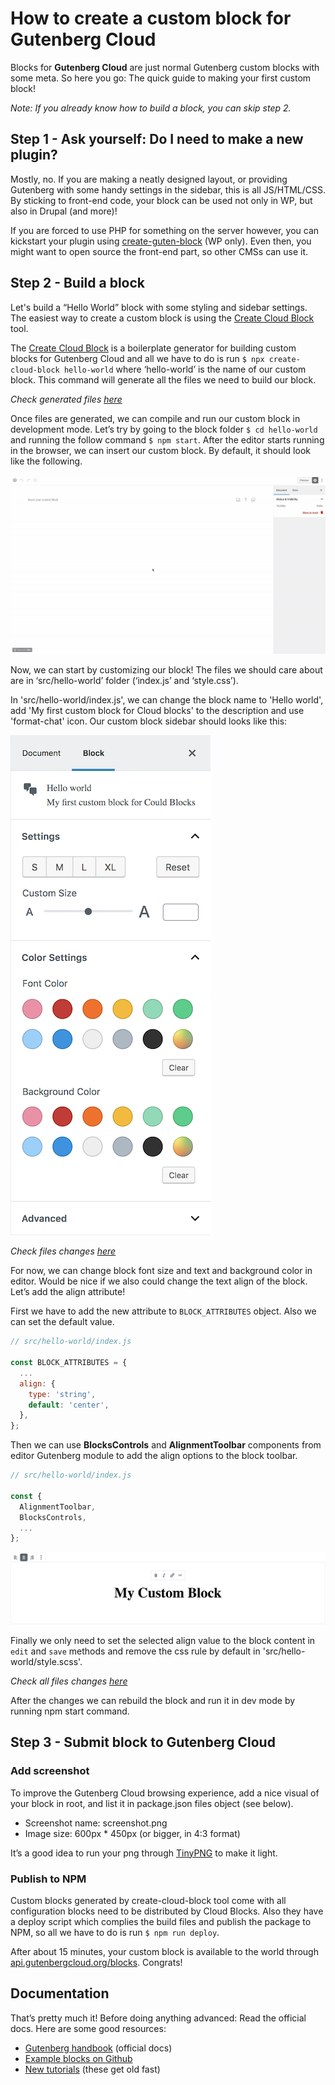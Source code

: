 # How to create a custom block for Gutenberg Cloud

Blocks for **Gutenberg Cloud** are just normal Gutenberg custom blocks with some meta. So here you go: The quick guide to making your first custom block!

*Note: If you already know how to build a block, you can skip step 2.*

## Step 1 - Ask yourself: Do I need to make a new plugin?

Mostly, no. If you are making a neatly designed layout, or providing Gutenberg with some handy settings in the sidebar, this is all JS/HTML/CSS. By sticking to front-end code, your block can be used not only in WP, but also in Drupal (and more)!


If you are forced to use PHP for something on the server however, you can kickstart your plugin using [create-guten-block](https://github.com/ahmadawais/create-guten-block) (WP only). Even then, you  might want to open source the front-end part, so other CMSs can use it.

## Step 2 - Build a block

Let's build a “Hello World” block with some styling and sidebar settings. The easiest way to create a custom block is using the [Create Cloud Block](https://github.com/front/create-cloud-block) tool.

The [Create Cloud Block](https://github.com/front/create-cloud-block) is a boilerplate generator for building custom blocks for Gutenberg Cloud and all we have to do is run `$ npx create-cloud-block hello-world` where ‘hello-world’ is the name of our custom block. This command will generate all the files we need to build our block.

*Check generated files [here](https://github.com/SofiaSousa/hello-world/commit/5091f54683835b73813fb5d84c6a43e17cd32e93)*

Once files are generated, we can compile and run our custom block in development mode. Let’s try by going to the block folder `$ cd hello-world` and running the follow command `$ npm start`. After the editor starts running in the browser, we can insert our custom block. By default, it should look like the following.

![Insert Custom Block](../assets/insert_custom_block.gif?sanitize=true "Insert Custom Block")

Now, we can start by customizing our block! The files we should care about are in ‘src/hello-world’ folder (‘index.js’ and ‘style.css’).

In 'src/hello-world/index.js', we can change the block name to 'Hello world', add 'My first custom block for Cloud blocks' to the description and use 'format-chat' icon. Our custom block sidebar should looks like this:

![Custom Block Sidebar](../assets/custom_block_sidebar.png?sanitize=true "Custom Block Sidebar")

*Check files changes [here](https://github.com/SofiaSousa/hello-world/commit/247c1a05a32e8a9f2624ad01f9fd6efe60d5bc33)*

For now, we can change block font size and text and background color in editor. Would be nice if we also could change the text align of the block. Let’s add the align attribute!

First we have to add the new attribute to `BLOCK_ATTRIBUTES` object. Also we can set the default value.

```js
// src/hello-world/index.js

const BLOCK_ATTRIBUTES = {
  ...
  align: {
    type: 'string',
    default: 'center',
  },
};

```

Then we can use **BlocksControls** and **AlignmentToolbar** components from editor Gutenberg module to add the align options to the block toolbar.

```js
// src/hello-world/index.js

const {
  AlignmentToolbar,
  BlocksControls,
  ...
};

```

![Alignment Toolbar](../assets/alignment_toolbar.png?sanitize=true "Alignment Toolbar")

Finally we only need to set the selected align value to the block content in `edit` and `save` methods and remove the css rule by default in 'src/hello-world/style.scss'.

*Check all files changes [here](https://github.com/SofiaSousa/hello-world/commit/0b8d07d6d6f641f10eea714ce10803957a9020ae)*

After the changes we can rebuild the block and run it in dev mode by running npm start command.

## Step 3 - Submit block to Gutenberg Cloud

### Add screenshot

To improve the Gutenberg Cloud browsing experience, add a nice visual of your block in root, and list it in package.json files object (see below).

- Screenshot name: screenshot.png
- Image size: 600px * 450px (or bigger, in 4:3 format)

It’s a good idea to run your png through [TinyPNG](https://tinypng.com/) to make it light.

### Publish to NPM

Custom blocks generated by create-cloud-block tool come with all configuration blocks need to be distributed by Cloud Blocks. Also they have a deploy script which complies the build files and publish the package to NPM, so all we have to do is run `$ npm run deploy`.

After about 15 minutes, your custom block is available to the world through [api.gutenbergcloud.org/blocks](https://api.gutenbergcloud.org/blocks). Congrats!

## Documentation

That’s pretty much it! Before doing anything advanced: Read the official docs. Here are some good resources:

- [Gutenberg handbook](https://wordpress.org/gutenberg/handbook/) (official docs)
- [Example blocks on Github](https://github.com/WordPress/gutenberg-examples)
- [New tutorials](http://gutenberg.news/category/tutorials/) (these get old fast)
